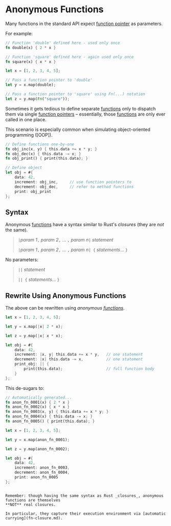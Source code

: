 Anonymous Functions
===================

Many functions in the standard API expect [function pointer](fn-ptr.md) as parameters.

For example:

```rust
// Function 'double' defined here - used only once
fn double(x) { 2 * x }

// Function 'square' defined here - again used only once
fn square(x) { x * x }

let x = [1, 2, 3, 4, 5];

// Pass a function pointer to 'double'
let y = x.map(double);

// Pass a function pointer to 'square' using Fn(...) notation
let z = y.map(Fn("square"));
```

Sometimes it gets tedious to define separate [functions](functions.md) only to dispatch them via
single [function pointers](fn-ptr.md) &ndash; essentially, those [functions](functions.md) are only
ever called in one place.

This scenario is especially common when simulating object-oriented programming ([OOP]).

```rust
// Define functions one-by-one
fn obj_inc(x, y) { this.data += x * y; }
fn obj_dec(x) { this.data -= x; }
fn obj_print() { print(this.data); }

// Define object
let obj = #{
    data: 42,
    increment: obj_inc,     // use function pointers to
    decrement: obj_dec,     // refer to method functions
    print: obj_print
};
```


Syntax
------

Anonymous [functions](functions.md) have a syntax similar to Rust's _closures_ (they are _not_ the same).

> `|`_param 1_`,` _param 2_`,` ... `,` _param n_`|` _statement_  
>
> `|`_param 1_`,` _param 2_`,` ... `,` _param n_`| {` _statements_... `}`  

No parameters:

> `||` _statement_  
>
> `|| {` _statements_... `}`


Rewrite Using Anonymous Functions
---------------------------------

The above can be rewritten using _anonymous [functions](functions.md)_.

```rust
let x = [1, 2, 3, 4, 5];

let y = x.map(|x| 2 * x);

let z = y.map(|x| x * x);

let obj = #{
    data: 42,
    increment: |x, y| this.data += x * y,   // one statement
    decrement: |x| this.data -= x,          // one statement
    print_obj: || {
        print(this.data);                   // full function body
    }
};
```

This de-sugars to:

```rust
// Automatically generated...
fn anon_fn_0001(x) { 2 * x }
fn anon_fn_0002(x) { x * x }
fn anon_fn_0003(x, y) { this.data += x * y; }
fn anon_fn_0004(x) { this.data -= x; }
fn anon_fn_0005() { print(this.data); }

let x = [1, 2, 3, 4, 5];

let y = x.map(anon_fn_0001);

let z = y.map(anon_fn_0002);

let obj = #{
    data: 42,
    increment: anon_fn_0003,
    decrement: anon_fn_0004,
    print: anon_fn_0005
};
```

```admonish danger.small "NOT real closures"

Remember: though having the same syntax as Rust _closures_, anonymous functions are themselves
**NOT** real closures.

In particular, they capture their execution environment via [automatic currying](fn-closure.md).
```
